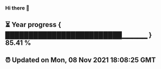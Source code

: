 ### Hi there 👋
⏳ Year progress { █████████████████████████▁▁▁▁▁ } 85.41 %
---
⏰ Updated on Mon, 08 Nov 2021 18:08:25 GMT
---
